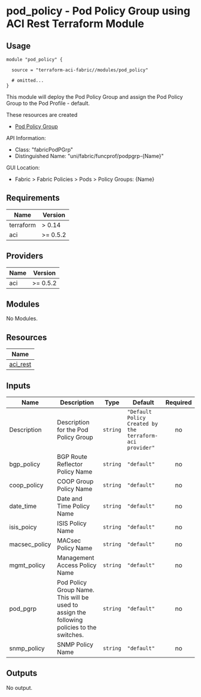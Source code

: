 # pod_policy - Pod Policy Group using ACI Rest Terraform Module

## Usage

```hcl
module "pod_policy" {

  source = "terraform-aci-fabric//modules/pod_policy"

  # omitted...
}
```

This module will deploy the Pod Policy Group and assign the Pod Policy Group to the Pod Profile - default.

These resources are created

* [Pod Policy Group](https://registry.terraform.io/providers/CiscoDevNet/aci/latest/docs/resources/rest)

API Information:

* Class: "fabricPodPGrp"
* Distinguished Name: "uni/fabric/funcprof/podpgrp-{Name}"

GUI Location:

* Fabric > Fabric Policies > Pods > Policy Groups: {Name}

<!-- BEGINNING OF PRE-COMMIT-TERRAFORM DOCS HOOK -->
## Requirements

| Name | Version |
|------|---------|
| terraform | > 0.14 |
| aci | >= 0.5.2 |

## Providers

| Name | Version |
|------|---------|
| aci | >= 0.5.2 |

## Modules

No Modules.

## Resources

| Name |
|------|
| [aci_rest](https://registry.terraform.io/providers/ciscodevnet/aci/0.5.2/docs/resources/rest) |

## Inputs

| Name | Description | Type | Default | Required |
|------|-------------|------|---------|:--------:|
| Description | Description for the Pod Policy Group | `string` | `"Default Policy Created by the terraform-aci provider"` | no |
| bgp\_policy | BGP Route Reflector Policy Name | `string` | `"default"` | no |
| coop\_policy | COOP Group Policy Name | `string` | `"default"` | no |
| date\_time | Date and Time Policy Name | `string` | `"default"` | no |
| isis\_poicy | ISIS Policy Name | `string` | `"default"` | no |
| macsec\_policy | MACsec Policy Name | `string` | `"default"` | no |
| mgmt\_policy | Management Access Policy Name | `string` | `"default"` | no |
| pod\_pgrp | Pod Policy Group Name.  This will be used to assign the following policies to the switches. | `string` | `"default"` | no |
| snmp\_policy | SNMP Policy Name | `string` | `"default"` | no |

## Outputs

No output.
<!-- END OF PRE-COMMIT-TERRAFORM DOCS HOOK -->
